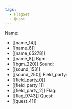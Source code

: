 ```yaml
---
tags:
  - FlagSet
  - Quest
---
```

Name:
- [[name_14]]
- [[name_6]]
- [[name_65278]]
- [[name_8]]
Bgm:
- [[bgm_220]]
Sound:
- [[sound_153]]
- [[sound_250]]
Field_party:
- [[field_party_0]]
- [[field_party_1]]
- [[field_party_2]]
Flag:
- [[flag_9743]]
Quest:
- [[quest_41]]
